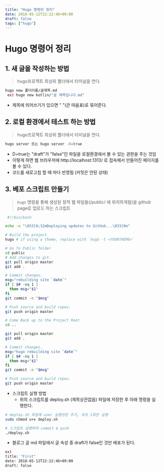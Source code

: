 ```yaml
---
title: "Hugo 명령어 정리"
date: 2018-05-12T22:22:46+09:00
draft: false
tags: ["hugo"]
---
```

# Hugo 명령어 정리
## 1. 새 글을 작성하는 방법

> hugo프로젝트 최상위 폴더에서 터미널을 연다.

```sh
hugo new 폴더이름/글제목.md
 ex) hugo new kotlin/"글 제목입니다.md"
```

- 제목에 띄어쓰기가 있으면 " "(큰 따옴표)로 묶어준다.

## 2. 로컬 환경에서 테스트 하는 방법

> hugo프로젝트 최상위 폴더에서 터미널을 연다.

```sh
hugo server 또는 hugo server -D=true
```
- D=true는 "draft"가 "false"인 파일을 로컬환경에서 볼 수 있는 권한을 주는 것임
- 이렇게 하면 웹 브라우저에 http://localhost:1313/ 로 접속헤서 만들어진 페이지를 볼 수 있다.
- 코드를 새로고침 할 때 마다 반영됨 (커밋은 안된 상태)
 
## 3. 베포 스크립트 만들기 

> <code>hugo</code> 명령을 통해 생성된 정적 웹 파일들(/public/ 에 위치하게됨)을 github page로 업로드 하는 스크립트

```sh
 #!/bin/bash

echo -e "\033[0;32mDeploying updates to GitHub...\033[0m"

# Build the project.
hugo # if using a theme, replace with `hugo -t <YOURTHEME>`

# Go To Public folder
cd public
# Add changes to git.
git pull origin master
git add .

# Commit changes.
msg="rebuilding site `date`"
if [ $# -eq 1 ]
  then msg="$1"
fi
git commit -m "$msg"

# Push source and build repos.
git push origin master

# Come Back up to the Project Root
cd ..

git pull origin master
git add .

# Commit changes.
msg="hugo rebuilding site `date`"
if [ $# -eq 1 ]
  then msg="$1"
fi
git commit -m "$msg"

# Push source and build repos.
git push origin master
```

- 스크립트 실행 방법
    - 위의 스크립트를 deploy.sh (제목상관없음) 파일에 저장한 후 아래 명령을 실행한다.

```sh
# deploy.sh 파일에 user 실행권한 주기, 최초 1회만 실행 
sudo chmod u+x deploy.sh

# 스크립트 실행하여 commit & push 
./deploy.sh
```
- 블로그 글 md 파일에서 글 속성 중 draft가 false인 것만 배포가 된다.

```sh
ex) 
title: "First"
date: 2018-05-12T22:22:46+09:00
draft: false
```
